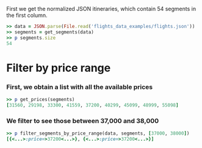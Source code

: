 <!--
Load the necessary libraries
>> require_relative '../../tool/filter_and_sort_functions_for_segments.rb'
<...>

-->

First we get the normalized JSON itineraries, which contain 54 segments in the first column.
```ruby
>> data = JSON.parse(File.read('flights_data_examples/flights.json'))
>> segments = get_segments(data)
>> p segments.size
54
```

# Filter by price range

### First, we obtain a list with all the available prices
```ruby
>> p get_prices(segments)
[31560, 29198, 33300, 41559, 37200, 40299, 45099, 48999, 55098]

```

### We filter to see those between 37,000 and 38,000
```ruby
>> p filter_segments_by_price_range(data, segments, [37000, 38000])
[{<...>:price=>37200<...>}, {<...>:price=>37200<...>}]

```
